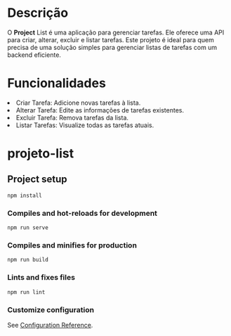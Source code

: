 # Descrição
O <strong> Project</strong> List é uma aplicação para gerenciar tarefas. Ele oferece uma API para criar, alterar, excluir e listar tarefas. Este projeto é ideal para quem precisa de uma solução simples para gerenciar listas de tarefas com um backend eficiente.

# Funcionalidades
<li>Criar Tarefa: Adicione novas tarefas à lista.</li>
<li>Alterar Tarefa: Edite as informações de tarefas existentes.</li>
<li>Excluir Tarefa: Remova tarefas da lista.</li>
<li>Listar Tarefas: Visualize todas as tarefas atuais.</li>



# projeto-list

## Project setup
```
npm install
```

### Compiles and hot-reloads for development
```
npm run serve
```

### Compiles and minifies for production
```
npm run build
```

### Lints and fixes files
```
npm run lint
```

### Customize configuration
See [Configuration Reference](https://cli.vuejs.org/config/).
